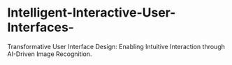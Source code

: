 # Intelligent-Interactive-User-Interfaces-
Transformative User Interface Design: Enabling Intuitive Interaction through AI-Driven Image Recognition.
